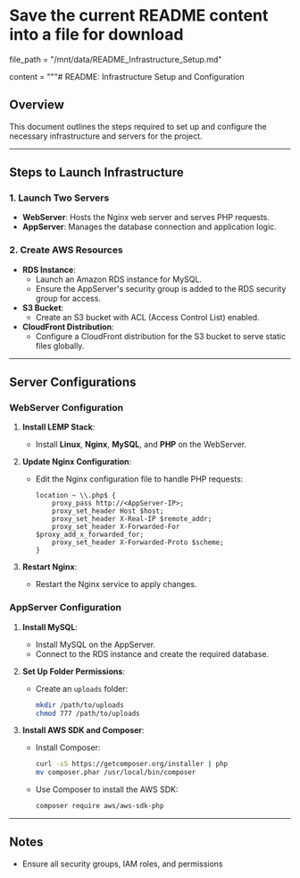 # Save the current README content into a file for download
file_path = "/mnt/data/README_Infrastructure_Setup.md"

content = """# README: Infrastructure Setup and Configuration

## Overview
This document outlines the steps required to set up and configure the necessary infrastructure and servers for the project.

---

## Steps to Launch Infrastructure

### 1. Launch Two Servers
- **WebServer**: Hosts the Nginx web server and serves PHP requests.
- **AppServer**: Manages the database connection and application logic.

### 2. Create AWS Resources
- **RDS Instance**:
  - Launch an Amazon RDS instance for MySQL.
  - Ensure the AppServer's security group is added to the RDS security group for access.
- **S3 Bucket**:
  - Create an S3 bucket with ACL (Access Control List) enabled.
- **CloudFront Distribution**:
  - Configure a CloudFront distribution for the S3 bucket to serve static files globally.

---

## Server Configurations

### WebServer Configuration

1. **Install LEMP Stack**:
   - Install **Linux**, **Nginx**, **MySQL**, and **PHP** on the WebServer.

2. **Update Nginx Configuration**:
   - Edit the Nginx configuration file to handle PHP requests:

     ```nginx
     location ~ \\.php$ {
         proxy_pass http://<AppServer-IP>;
         proxy_set_header Host $host;
         proxy_set_header X-Real-IP $remote_addr;
         proxy_set_header X-Forwarded-For $proxy_add_x_forwarded_for;
         proxy_set_header X-Forwarded-Proto $scheme;
     }
     ```

3. **Restart Nginx**:
   - Restart the Nginx service to apply changes.

### AppServer Configuration

1. **Install MySQL**:
   - Install MySQL on the AppServer.
   - Connect to the RDS instance and create the required database.

2. **Set Up Folder Permissions**:
   - Create an `uploads` folder:
     ```bash
     mkdir /path/to/uploads
     chmod 777 /path/to/uploads
     ```

3. **Install AWS SDK and Composer**:
   - Install Composer:
     ```bash
     curl -sS https://getcomposer.org/installer | php
     mv composer.phar /usr/local/bin/composer
     ```
   - Use Composer to install the AWS SDK:
     ```bash
     composer require aws/aws-sdk-php
     ```

---

## Notes
- Ensure all security groups, IAM roles, and permissions
